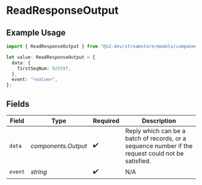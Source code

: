 # ReadResponseOutput

## Example Usage

```typescript
import { ReadResponseOutput } from "@s2-dev/streamstore/models/components";

let value: ReadResponseOutput = {
  data: {
    firstSeqNum: 925597,
  },
  event: "<value>",
};
```

## Fields

| Field                                                                                              | Type                                                                                               | Required                                                                                           | Description                                                                                        |
| -------------------------------------------------------------------------------------------------- | -------------------------------------------------------------------------------------------------- | -------------------------------------------------------------------------------------------------- | -------------------------------------------------------------------------------------------------- |
| `data`                                                                                             | *components.Output*                                                                                | :heavy_check_mark:                                                                                 | Reply which can be a batch of records, or a sequence number if the request could not be satisfied. |
| `event`                                                                                            | *string*                                                                                           | :heavy_check_mark:                                                                                 | N/A                                                                                                |